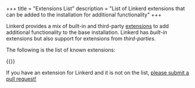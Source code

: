 +++ 
title = "Extensions List" 
description = "List of Linkerd extensions that can be added to the installation for additional functionality"
+++

Linkerd provides a mix of built-in and third-party
[extensions](../../tasks/extensions/) to add additional functionality to the
base installation. Linkerd has _built-in_ extensions but also support for
extensions from _third-parties_.

The following is the list of known extensions:

{{<extensions-2-10>}}

If you have an extension for Linkerd and it is not on the list, [please submit
a pull request!](https://github.com/linkerd/website)

